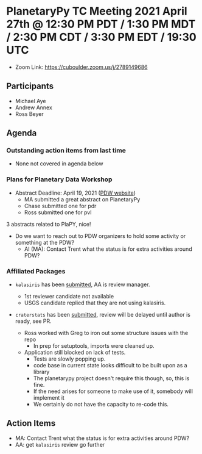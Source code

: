 # PlanetaryPy TC Meeting 2021 April 27th @ 12:30 PM PDT / 1:30 PM MDT / 2:30 PM CDT / 3:30 PM EDT / 19:30 UTC

* Zoom Link: https://cuboulder.zoom.us/j/2789149686

## Participants

* Michael Aye
* Andrew Annex
* Ross Beyer

## Agenda

### Outstanding action items from last time

* None not covered in agenda below

### Plans for Planetary Data Workshop

* Abstract Deadline: April 19, 2021 ([PDW website](https://www.hou.usra.edu/meetings/planetdata2021/))
  * MA submitted a great abstract on PlanetaryPy
  * Chase submitted one for pdr
  * Ross submitted one for pvl

3 abstracts related to PlaPY, nice!
* Do we want to reach out to PDW organizers to hold some activity or something at the PDW?
  * AI (MA): Contact Trent what the status is for extra activities around PDW?

### Affiliated Packages
* `kalasiris` has been [submitted](https://github.com/planetarypy/TC/pull/49), AA is review manager.
  * 1st reviewer candidate not available
  * USGS candidate replied that they are not using kalasiris.

* `craterstats` has been [submitted](https://github.com/planetarypy/planetarypy.github.io/pull/5),
  review will be delayed until author is ready, see PR.
  * Ross worked with Greg to iron out some structure issues with the repo
    * In prep for setuptools, imports were cleaned up.
  * Application still blocked on lack of tests.
    * Tests are slowly popping up.  
    * code base in current state looks difficult to be built upon as a library
    * The planetarypy project doesn't require this though, so, this is fine.
    * If the need arises for someone to make use of it, somebody will implement it
    * We certainly do not have the capacity to re-code this.
 
        
## Action Items

* MA: Contact Trent what the status is for extra activities around PDW?
* AA: get `kalasiris` review go further


